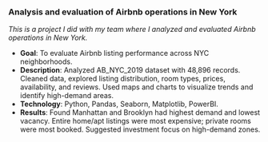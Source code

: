 ### Analysis and evaluation of Airbnb operations in New York
*This is a project I did with my team where I analyzed and evaluated Airbnb operations in New York.*

- **Goal**: To evaluate Airbnb listing performance across NYC neighborhoods.
- **Description**: Analyzed AB_NYC_2019 dataset with 48,896 records. Cleaned data, explored listing distribution, room types, prices, availability, and reviews. Used maps and charts to visualize trends and identify high-demand areas.
- **Technology**: Python, Pandas, Seaborn, Matplotlib, PowerBI.
- **Results**: Found Manhattan and Brooklyn had highest demand and lowest vacancy. Entire home/apt listings were most expensive; private rooms were most booked. Suggested investment focus on high-demand zones.
